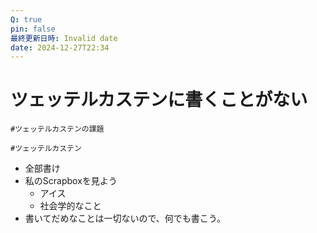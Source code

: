 ```yaml
---
Q: true
pin: false
最終更新日時: Invalid date
date: 2024-12-27T22:34
---
```

# ツェッテルカステンに書くことがない

`#ツェッテルカステンの課題`

`#ツェッテルカステン`

- 全部書け
- 私のScrapboxを見よう
    - アイス
    - 社会学的なこと
- 書いてだめなことは一切ないので、何でも書こう。